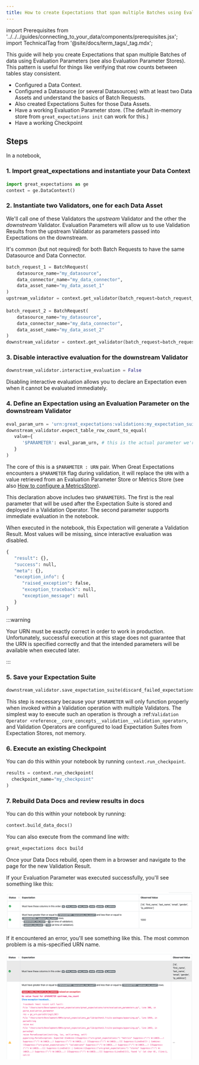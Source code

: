 ```yaml
---
title: How to create Expectations that span multiple Batches using Evaluation Parameters
---
```


import Prerequisites from '../../../guides/connecting_to_your_data/components/prerequisites.jsx';
import TechnicalTag from '@site/docs/term_tags/_tag.mdx';

This guide will help you create Expectations that span multiple Batches of data using Evaluation Parameters (see also Evaluation Parameter Stores). This pattern is useful for things like verifying that row counts between tables stay consistent.

<Prerequisites>

- Configured a Data Context.
- Configured a Datasource (or several Datasources) with at least two Data Assets and understand the basics of Batch Requests.
- Also created Expectations Suites for those Data Assets.
- Have a working Evaluation Parameter store. (The default in-memory store from ``great_expectations init`` can work for this.)
- Have a working Checkpoint

</Prerequisites>

## Steps

In a notebook,

### 1. Import great_expectations and instantiate your Data Context

   ```python
   import great_expectations as ge
   context = ge.DataContext()
   ```

### 2. Instantiate two Validators, one for each Data Asset

We'll call one of these Validators the *upstream* Validator and the other the *downstream* Validator. Evaluation Parameters will allow us to use Validation Results from the upstream Validator as parameters passed into Expectations on the downstream.

It's common (but not required) for both Batch Requests to have the same Datasource and Data Connector.

 ```python
 batch_request_1 = BatchRequest(
     datasource_name="my_datasource",
     data_connector_name="my_data_connector",
     data_asset_name="my_data_asset_1"
 )
 upstream_validator = context.get_validator(batch_request=batch_request_1, expectation_suite_name="my_expectation_suite_1")

 batch_request_2 = BatchRequest(
     datasource_name="my_datasource",
     data_connector_name="my_data_connector",
     data_asset_name="my_data_asset_2"
 )
 downstream_validator = context.get_validator(batch_request=batch_request_2, expectation_suite_name="my_expectation_suite_2")
 ```

### 3. Disable interactive evaluation for the downstream Validator

```python
downstream_validator.interactive_evaluation = False
```

Disabling interactive evaluation allows you to declare an Expectation even when it cannot be evaluated immediately.

### 4. Define an Expectation using an Evaluation Parameter on the downstream Validator

   ```python
   eval_param_urn = 'urn:great_expectations:validations:my_expectation_suite_1:expect_table_row_count_to_be_between.result.observed_value'
   downstream_validator.expect_table_row_count_to_equal(
      value={
         '$PARAMETER': eval_param_urn, # this is the actual parameter we're going to use in the validation
      }
   )
   ```

The core of this is a ``$PARAMETER : URN`` pair. When Great Expectations encounters a ``$PARAMETER`` flag during validation, it will replace the ``URN`` with a value retrieved from an Evaluation Parameter Store or Metrics Store (see also [How to configure a MetricsStore](../../../guides/setup/configuring_metadata_stores/how_to_configure_a_metricsstore.md)).

This declaration above includes two ``$PARAMETERS``. The first is the real parameter that will be used after the Expectation Suite is stored and deployed in a Validation Operator. The second parameter supports immediate evaluation in the notebook.

When executed in the notebook, this Expectation will generate a Validation Result. Most values will be missing, since interactive evaluation was disabled.

```python
{
   "result": {},
   "success": null,
   "meta": {},
   "exception_info": {
      "raised_exception": false,
      "exception_traceback": null,
      "exception_message": null
   }
}
 ```

:::warning

Your URN must be exactly correct in order to work in production. Unfortunately, successful execution at this stage does not guarantee that the URN is specified correctly and that the intended parameters will be available when executed later.

:::

### 5. Save your Expectation Suite

 ```python
 downstream_validator.save_expectation_suite(discard_failed_expectations=False)
 ```

 This step is necessary because your ``$PARAMETER`` will only function properly when invoked within a Validation operation with multiple Validators. The simplest way to execute such an operation is through a :ref:`Validation Operator <reference__core_concepts__validation__validation_operator>`, and Validation Operators are configured to load Expectation Suites from Expectation Stores, not memory.

### 6. Execute an existing Checkpoint

You can do this within your notebook by running ``context.run_checkpoint``.

```python
results = context.run_checkpoint(
  checkpoint_name="my_checkpoint"
)
```

### 7. Rebuild Data Docs and review results in docs

You can do this within your notebook by running:

```python
context.build_data_docs()
```

You can also execute from the command line with:

```bash
great_expectations docs build
```

Once your Data Docs rebuild, open them in a browser and navigate to the page for the new Validation Result.

If your Evaluation Parameter was executed successfully, you'll see something like this:

![image](../../../../docs/images/evaluation_parameter_success.png)

If it encountered an error, you'll see something like this. The most common problem is a mis-specified URN name.

![image](../../../../docs/images/evaluation_parameter_error.png)

